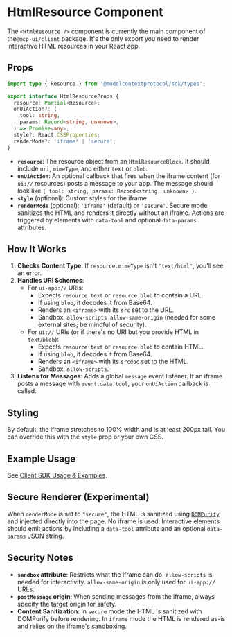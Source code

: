 # HtmlResource Component

The `<HtmlResource />` component is currently the main component of the`@mcp-ui/client` package. It's the only export you need to render interactive HTML resources in your React app.

## Props

```typescript
import type { Resource } from '@modelcontextprotocol/sdk/types';

export interface HtmlResourceProps {
  resource: Partial<Resource>;
  onUiAction?: (
    tool: string,
    params: Record<string, unknown>,
  ) => Promise<any>;
  style?: React.CSSProperties;
  renderMode?: 'iframe' | 'secure';
}
```

- **`resource`**: The resource object from an `HtmlResourceBlock`. It should include `uri`, `mimeType`, and either `text` or `blob`.
- **`onUiAction`**: An optional callback that fires when the iframe content (for `ui://` resources) posts a message to your app. The message should look like `{ tool: string, params: Record<string, unknown> }`.
- **`style`** (optional): Custom styles for the iframe.
- **`renderMode`** (optional): `'iframe'` (default) or `'secure'`. Secure mode
  sanitizes the HTML and renders it directly without an iframe. Actions are
  triggered by elements with `data-tool` and optional `data-params` attributes.

## How It Works

1.  **Checks Content Type**: If `resource.mimeType` isn't `"text/html"`, you'll see an error.
2.  **Handles URI Schemes**:
    - For `ui-app://` URIs:
      - Expects `resource.text` or `resource.blob` to contain a URL.
      - If using `blob`, it decodes it from Base64.
      - Renders an `<iframe>` with its `src` set to the URL.
      - Sandbox: `allow-scripts allow-same-origin` (needed for some external sites; be mindful of security).
    - For `ui://` URIs (or if there's no URI but you provide HTML in `text`/`blob`):
      - Expects `resource.text` or `resource.blob` to contain HTML.
      - If using `blob`, it decodes it from Base64.
      - Renders an `<iframe>` with its `srcdoc` set to the HTML.
      - Sandbox: `allow-scripts`.
3.  **Listens for Messages**: Adds a global `message` event listener. If an iframe posts a message with `event.data.tool`, your `onUiAction` callback is called.

## Styling

By default, the iframe stretches to 100% width and is at least 200px tall. You can override this with the `style` prop or your own CSS.

## Example Usage

See [Client SDK Usage & Examples](./usage-examples.md).

## Secure Renderer (Experimental)

When `renderMode` is set to `"secure"`, the HTML is sanitized using
[`DOMPurify`](https://github.com/cure53/DOMPurify) and injected directly into the
page. No iframe is used. Interactive elements should emit actions by including a
`data-tool` attribute and an optional `data-params` JSON string.

## Security Notes

- **`sandbox` attribute**: Restricts what the iframe can do. `allow-scripts` is needed for interactivity. `allow-same-origin` is only used for `ui-app://` URLs.
- **`postMessage` origin**: When sending messages from the iframe, always specify the target origin for safety.
- **Content Sanitization**: In `secure` mode the HTML is sanitized with DOMPurify before rendering. In `iframe` mode the HTML is rendered as-is and relies on the iframe's sandboxing.
